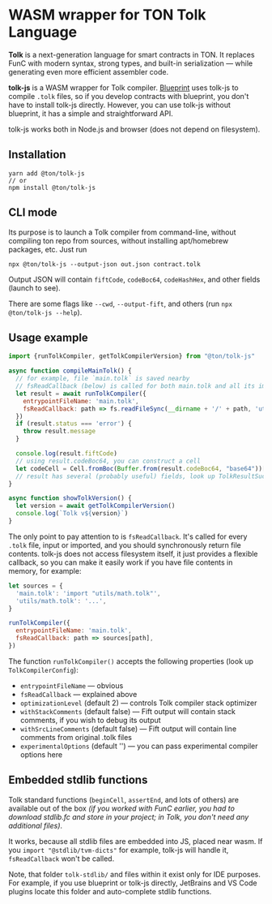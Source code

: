 # WASM wrapper for TON Tolk Language

**Tolk** is a next-generation language for smart contracts in TON.
It replaces FunC with modern syntax, strong types, and built-in serialization — while generating even more efficient assembler code.

**tolk-js** is a WASM wrapper for Tolk compiler. 
[Blueprint](https://github.com/ton-org/blueprint) uses tolk-js to compile `.tolk` files, 
so if you develop contracts with blueprint, you don't have to install tolk-js directly.
However, you can use tolk-js without blueprint, it has a simple and straightforward API.

tolk-js works both in Node.js and browser (does not depend on filesystem).


## Installation

```
yarn add @ton/tolk-js
// or
npm install @ton/tolk-js
```


## CLI mode

Its purpose is to launch a Tolk compiler from command-line, without compiling ton repo from sources, 
without installing apt/homebrew packages, etc. Just run

```
npx @ton/tolk-js --output-json out.json contract.tolk
```

Output JSON will contain `fiftCode`, `codeBoc64`, `codeHashHex`, and other fields (launch to see).

There are some flags like `--cwd`, `--output-fift`, and others (run `npx @ton/tolk-js --help`).


## Usage example

```js
import {runTolkCompiler, getTolkCompilerVersion} from "@ton/tolk-js"

async function compileMainTolk() {
  // for example, file `main.tolk` is saved nearby
  // fsReadCallback (below) is called for both main.tolk and all its imports
  let result = await runTolkCompiler({
    entrypointFileName: 'main.tolk',
    fsReadCallback: path => fs.readFileSync(__dirname + '/' + path, 'utf-8')
  })
  if (result.status === 'error') {
    throw result.message
  }

  console.log(result.fiftCode)
  // using result.codeBoc64, you can construct a cell
  let codeCell = Cell.fromBoc(Buffer.from(result.codeBoc64, "base64"))[0]
  // result has several (probably useful) fields, look up TolkResultSuccess
}

async function showTolkVersion() {
  let version = await getTolkCompilerVersion()
  console.log(`Tolk v${version}`)
}
```

The only point to pay attention to is `fsReadCallback`. It's called for every `.tolk` file, input or imported, and you should synchronously return file contents. 
tolk-js does not access filesystem itself, it just provides a flexible callback, so you can make it easily work if you have file contents in memory, for example:
```js
let sources = {
  'main.tolk': 'import "utils/math.tolk"',
  'utils/math.tolk': '...',
}

runTolkCompiler({
  entrypointFileName: 'main.tolk',
  fsReadCallback: path => sources[path],
})
```

The function `runTolkCompiler()` accepts the following properties (look up `TolkCompilerConfig`):
* `entrypointFileName` — obvious
* `fsReadCallback` — explained above
* `optimizationLevel` (default 2) — controls Tolk compiler stack optimizer
* `withStackComments` (default false) — Fift output will contain stack comments, if you wish to debug its output
* `withSrcLineComments` (default false) — Fift output will contain line comments from original .tolk files
* `experimentalOptions` (default '') — you can pass experimental compiler options here


## Embedded stdlib functions

Tolk standard functions (`beginCell`, `assertEnd`, and lots of others) are available out of the box *(if you worked with FunC earlier, you had to download stdlib.fc and store in your project; in Tolk, you don't need any additional files)*.

It works, because all stdlib files are embedded into JS, placed near wasm. If you `import "@stdlib/tvm-dicts"` for example, tolk-js will handle it, `fsReadCallback` won't be called.

Note, that folder `tolk-stdlib/` and files within it exist only for IDE purposes. For example, if you use blueprint or tolk-js directly, JetBrains and VS Code plugins locate this folder and auto-complete stdlib functions. 
